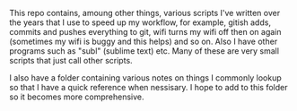This repo contains, amoung other things, various scripts I've written
over the years that I use to speed up my workflow, for example, gitish
adds, commits and pushes everything to git, wifi turns my wifi off then
on again (sometimes my wifi is buggy and this helps) and so on. Also
I have other programs such as "subl" (sublime text) etc. Many of these
are very small scripts that just call other scripts.

I also have a folder containing various notes on things I commonly
lookup so that I have a quick reference when nessisary. I hope to
add to this folder so it becomes more comprehensive.
